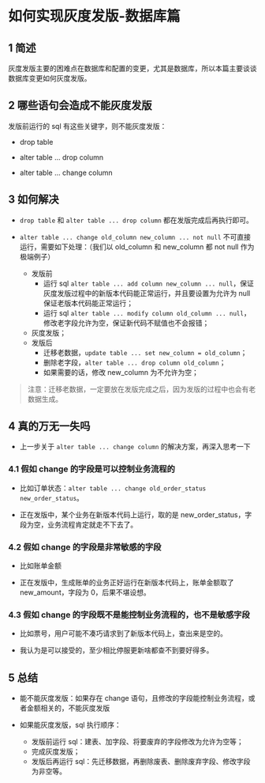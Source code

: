 # 如何实现灰度发版-数据库篇

## 1 简述

灰度发版主要的困难点在数据库和配置的变更，尤其是数据库，所以本篇主要谈谈数据库变更如何灰度发版。

## 2 哪些语句会造成不能灰度发版

发版前运行的 sql 有这些关键字，则不能灰度发版：

- drop table

- alter table ... drop column

- alter table ... change column

## 3 如何解决

- `drop table` 和 `alter table ... drop column` 都在发版完成后再执行即可。

- `alter table ... change old_column new_column ... not null` 不可直接运行，需要如下处理：（我们以 old_column 和 new_column 都 not null 作为极端例子）
  - 发版前
    - 运行 sql `alter table ... add column new_column ... null`，保证灰度发版过程中的新版本代码能正常运行，并且要设置为允许为 null 保证老版本代码能正常运行；
    - 运行 sql `alter table ... modify column old_column ... null`，修改老字段允许为空，保证新代码不赋值也不会报错；
  - 灰度发版；
  - 发版后
    - 迁移老数据，`update table ... set new_column = old_column`；
    - 删除老字段，`alter table ... drop column old_column`；
    - 如果需要的话，修改 new_column 为不允许为空；

> 注意：迁移老数据，一定要放在发版完成之后，因为发版的过程中也会有老数据生成。

## 4 真的万无一失吗

- 上一步关于 `alter table ... change column` 的解决方案，再深入思考一下

### 4.1 假如 change 的字段是可以控制业务流程的

- 比如订单状态：`alter table ... change old_order_status new_order_status`。

- 正在发版中，某个业务在新版本代码上运行，取的是 new_order_status，字段为空，业务流程肯定就走不下去了。

### 4.2 假如 change 的字段是非常敏感的字段

- 比如账单金额

- 正在发版中，生成账单的业务正好运行在新版本代码上，账单金额取了 new_amount，字段为 0，后果不堪设想。

### 4.3 假如 change 的字段既不是能控制业务流程的，也不是敏感字段

- 比如票号，用户可能不凑巧请求到了新版本代码上，查出来是空的。

- 我认为是可以接受的，至少相比停服更新啥都查不到要好得多。

## 5 总结

- 能不能灰度发版：如果存在 change 语句，且修改的字段能控制业务流程，或者金额相关的，不能灰度发版

- 如果能灰度发版，sql 执行顺序：
  - 发版前运行 sql：建表、加字段、将要废弃的字段修改为允许为空等；
  - 完成灰度发版；
  - 发版后再运行 sql：先迁移数据，再删除废表、删除废弃字段、修改字段为非空等。
